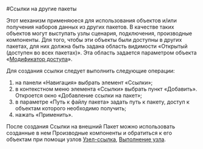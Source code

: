 #Ссылки на другие пакеты

Этот механизм применяюеся для использования объектов и/или получения наборов данных из других пакетов. В качестве таких объектов могут выступать узлы сценария, подключения, производные компоненты. Для того, чтобы эти объекты были доступны в других пакетах, для них должна быть задана область видимости «Открытый (доступен во всех пакетах)». Эта область задается параметром объекта «[Модификатор доступа](access-modifier.md)».

Для создания ссылки следует выполнить следующие операции:

 1. на панели «Навигация» выбрать элемент  «Ссылки»;
 2. в контекстном меню элемента «Ссылки» выбрать пункт  «Добавить». Откроется окно «Добавление ссылки на пакет»;
 3. в параметре «Путь к файлу пакета» задать путь к пакету, доступ к объектам которого необходимо получить;
 4. нажать «Применить».

После создания Ссылки на внешний Пакет можно использовать созданные в нем Производные компоненты и обратиться к его объектам при помощи узлов [Узел-ссылка](../processors/control/unit-link.md), [Выполнение узла](../processors/control/execute-node.md).
